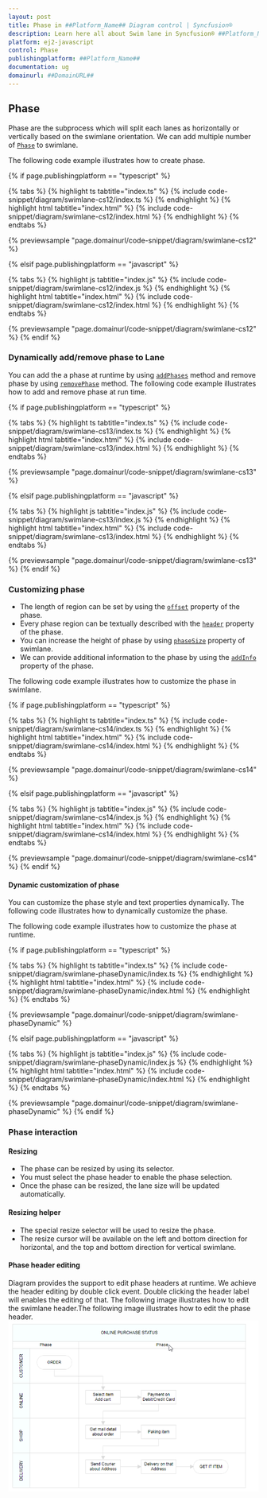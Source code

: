 ```yaml
---
layout: post
title: Phase in ##Platform_Name## Diagram control | Syncfusion®
description: Learn here all about Swim lane in Syncfusion® ##Platform_Name## Diagram control of Syncfusion Essential® JS 2 and more.
platform: ej2-javascript
control: Phase 
publishingplatform: ##Platform_Name##
documentation: ug
domainurl: ##DomainURL##
---
```


## Phase

 Phase are the subprocess which will split each lanes as horizontally or vertically based on the swimlane orientation. We can add multiple number of [`Phase`](../../api/diagram/phaseModel) to swimlane.

The following code example illustrates how to create phase.

{% if page.publishingplatform == "typescript" %}

 {% tabs %}
{% highlight ts tabtitle="index.ts" %}
{% include code-snippet/diagram/swimlane-cs12/index.ts %}
{% endhighlight %}
{% highlight html tabtitle="index.html" %}
{% include code-snippet/diagram/swimlane-cs12/index.html %}
{% endhighlight %}
{% endtabs %}
        
{% previewsample "page.domainurl/code-snippet/diagram/swimlane-cs12" %}

{% elsif page.publishingplatform == "javascript" %}

{% tabs %}
{% highlight js tabtitle="index.js" %}
{% include code-snippet/diagram/swimlane-cs12/index.js %}
{% endhighlight %}
{% highlight html tabtitle="index.html" %}
{% include code-snippet/diagram/swimlane-cs12/index.html %}
{% endhighlight %}
{% endtabs %}

{% previewsample "page.domainurl/code-snippet/diagram/swimlane-cs12" %}
{% endif %}

### Dynamically add/remove phase to Lane

 You can add the a phase at runtime by using [`addPhases`](../../api/diagram/#addphases) method and remove phase by using [`removePhase`](../../api/diagram/#removephase) method. The following code example illustrates how to add and remove phase at run time.

{% if page.publishingplatform == "typescript" %}

 {% tabs %}
{% highlight ts tabtitle="index.ts" %}
{% include code-snippet/diagram/swimlane-cs13/index.ts %}
{% endhighlight %}
{% highlight html tabtitle="index.html" %}
{% include code-snippet/diagram/swimlane-cs13/index.html %}
{% endhighlight %}
{% endtabs %}
        
{% previewsample "page.domainurl/code-snippet/diagram/swimlane-cs13" %}

{% elsif page.publishingplatform == "javascript" %}

{% tabs %}
{% highlight js tabtitle="index.js" %}
{% include code-snippet/diagram/swimlane-cs13/index.js %}
{% endhighlight %}
{% highlight html tabtitle="index.html" %}
{% include code-snippet/diagram/swimlane-cs13/index.html %}
{% endhighlight %}
{% endtabs %}

{% previewsample "page.domainurl/code-snippet/diagram/swimlane-cs13" %}
{% endif %}

### Customizing phase

* The length of region can be set by using the  [`offset`](../../api/diagram/phaseModel#offset) property of the phase.
* Every phase region can be textually described with the [`header`](../../api/diagram/headerModel) property of the phase.
* You can increase the height of phase by using [`phaseSize`](../../api/diagram/swimLaneModel#phaseSize) property of swimlane.
* We can provide additional information to the phase by using the [`addInfo`](../../api/diagram/phaseModel#addInfo) property of the phase.

The following code example illustrates how to customize the phase in swimlane.

{% if page.publishingplatform == "typescript" %}

 {% tabs %}
{% highlight ts tabtitle="index.ts" %}
{% include code-snippet/diagram/swimlane-cs14/index.ts %}
{% endhighlight %}
{% highlight html tabtitle="index.html" %}
{% include code-snippet/diagram/swimlane-cs14/index.html %}
{% endhighlight %}
{% endtabs %}
        
{% previewsample "page.domainurl/code-snippet/diagram/swimlane-cs14" %}

{% elsif page.publishingplatform == "javascript" %}

{% tabs %}
{% highlight js tabtitle="index.js" %}
{% include code-snippet/diagram/swimlane-cs14/index.js %}
{% endhighlight %}
{% highlight html tabtitle="index.html" %}
{% include code-snippet/diagram/swimlane-cs14/index.html %}
{% endhighlight %}
{% endtabs %}

{% previewsample "page.domainurl/code-snippet/diagram/swimlane-cs14" %}
{% endif %}

#### Dynamic customization of phase

 You can customize the phase style and text properties dynamically. The following code illustrates how to dynamically customize the phase.

 The following code example illustrates how to customize the phase at runtime.

{% if page.publishingplatform == "typescript" %}

 {% tabs %}
{% highlight ts tabtitle="index.ts" %}
{% include code-snippet/diagram/swimlane-phaseDynamic/index.ts %}
{% endhighlight %}
{% highlight html tabtitle="index.html" %}
{% include code-snippet/diagram/swimlane-phaseDynamic/index.html %}
{% endhighlight %}
{% endtabs %}
        
{% previewsample "page.domainurl/code-snippet/diagram/swimlane-phaseDynamic" %}

{% elsif page.publishingplatform == "javascript" %}

{% tabs %}
{% highlight js tabtitle="index.js" %}
{% include code-snippet/diagram/swimlane-phaseDynamic/index.js %}
{% endhighlight %}
{% highlight html tabtitle="index.html" %}
{% include code-snippet/diagram/swimlane-phaseDynamic/index.html %}
{% endhighlight %}
{% endtabs %}

{% previewsample "page.domainurl/code-snippet/diagram/swimlane-phaseDynamic" %}
{% endif %}

### Phase interaction

#### Resizing

* The phase can be resized by using its selector.
* You must select the phase header to enable the phase selection.
* Once the phase can be resized, the lane size will be updated automatically.

#### Resizing helper

* The special resize selector will be used to resize the phase.
* The resize cursor will be available on the left and bottom direction for horizontal, and the top and bottom direction for vertical swimlane.

#### Phase header editing

Diagram provides the support to edit phase headers at runtime. We achieve the header editing by double click event. Double clicking the header label will enables the editing of that. The following image illustrates how to edit the swimlane header.The following image illustrates how to edit the phase header. ![Phase Header Editing](../images/phase-header-edit.gif)
